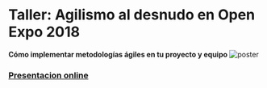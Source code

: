 # Taller: Agilismo al desnudo en Open Expo 2018
**Cómo implementar metodologías ágiles en tu proyecto y equipo**
![poster](https://pbs.twimg.com/media/Dd3JlhlVAAAFlWH.jpg)

### [Presentacion online](https://fictizia.github.io/Taller-Agilismo-al-desnudo-Open-Expo-2018/index.html#/)
